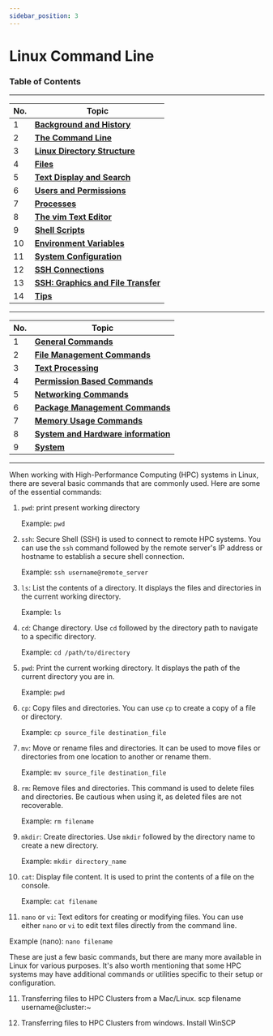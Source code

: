 ```yaml
---
sidebar_position: 3
---
```


# Linux Command Line


### Table of Contents

---

| No. | Topic                                                                   |
| --- | ----------------------------------------------------------------------- |
| 1   | [**Background and History**](#link)                               |
| 2   | [**The Command Line**](#link)               |
| 3   | [**Linux Directory Structure**](#link)                           |
| 4   | [**Files**](#link)                  |
| 5   | [**Text Display and Search**](#link)                         |
| 6   | [**Users and Permissions**](#link)                 |
| 7   | [**Processes**](#link)                              |
| 8   | [**The vim Text Editor**](#link) |
| 9   | [**Shell Scripts**](#link)                                                   |
| 10   | [**Environment Variables**](#link)                               |
| 11  | [**System Configuration**](#link)               |
| 12  | [**SSH Connections**](#link)                           |
| 13  | [**SSH: Graphics and File Transfer**](#link)                  |
| 14  | [**Tips**](#link)                         |

---

| No. | Topic                                                                   |
| --- | ----------------------------------------------------------------------- |
| 1   | [**General Commands**](#General-commands)                               |
| 2   | [**File Management Commands**](#File-management-commands)               |
| 3   | [**Text Processing**](#Text-processing)                           |
| 4   | [**Permission Based Commands**](#Permission-commands)                  |
| 5   | [**Networking Commands**](#Networking-commands)                         |
| 6   | [**Package Management Commands**](#managing-packages)                 |
| 7   | [**Memory Usage Commands**](#Memory-usage)                              |
| 8   | [**System and Hardware information**](#system-and-hardware-information) |
| 9   | [**System**](#system)                                                   |



----------------------------------------------------------------------------------------------------------------------
When working with High-Performance Computing (HPC) systems in Linux, there are several basic commands that are commonly used. Here are some of the essential commands:

1. `pwd`: print present working directory

	Example: ```pwd```


1. `ssh`: Secure Shell (SSH) is used to connect to remote HPC systems. You can use the `ssh` command followed by the remote server's IP address or hostname to establish a secure shell connection.

    Example: `ssh username@remote_server`

2. `ls`: List the contents of a directory. It displays the files and directories in the current working directory.

   Example: `ls`

3. `cd`: Change directory. Use `cd` followed by the directory path to navigate to a specific directory.

   Example: `cd /path/to/directory`

4. `pwd`: Print the current working directory. It displays the path of the current directory you are in.

   Example: `pwd`

5. `cp`: Copy files and directories. You can use `cp` to create a copy of a file or directory.

   Example: `cp source_file destination_file`

6. `mv`: Move or rename files and directories. It can be used to move files or directories from one location to another or rename them.

   Example: `mv source_file destination_file`

7. `rm`: Remove files and directories. This command is used to delete files and directories. Be cautious when using it, as deleted files are not recoverable.

   Example: `rm filename`

8. `mkdir`: Create directories. Use `mkdir` followed by the directory name to create a new directory.

   Example: `mkdir directory_name`

9. `cat`: Display file content. It is used to print the contents of a file on the console.

   Example: `cat filename`

10. `nano` or `vi`: Text editors for creating or modifying files. You can use either `nano` or `vi` to edit text files directly from the command line.

   Example (nano): `nano filename`

These are just a few basic commands, but there are many more available in Linux for various purposes. It's also worth mentioning that some HPC systems may have additional commands or utilities specific to their setup or configuration.

11. Transferring files to HPC Clusters from a Mac/Linux.
   scp filename username@cluster:~

12. Transferring files to HPC Clusters from windows.
   Install WinSCP
